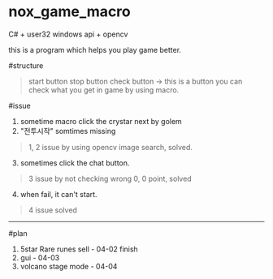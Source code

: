 # nox_game_macro
C# + user32 windows api + opencv

this is a program which helps you play game better.

#structure
>start button
>stop button
>check button -> this is a button you can check what you get in game by using macro. 

#issue 
1. sometime macro click the crystar next by golem
2. "전투시작" somtimes missing
> 1, 2 issue by using opencv image search, solved.
3. sometimes click the chat button.
> 3 issue by not checking wrong 0, 0 point, solved
4. when fail, it can't start. 
> 4 issue solved
--------

#plan
1. 5star Rare runes sell - 04-02 finish
2. gui - 04-03
3. volcano stage mode - 04-04